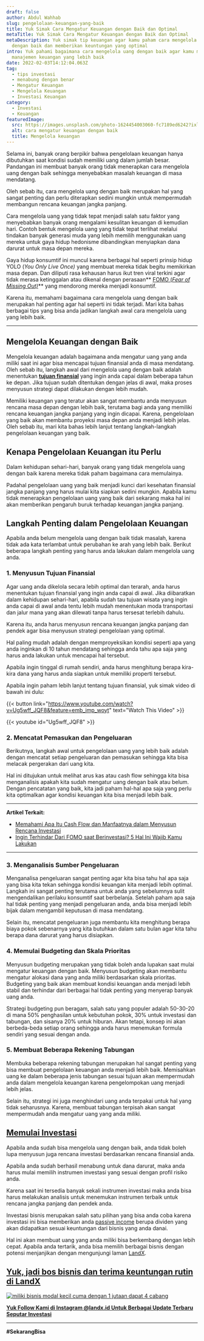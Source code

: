 ```yaml
---
draft: false
author: Abdul Wahhab
slug: pengelolaan-keuangan-yang-baik
title: Yuk Simak Cara Mengatur Keuangan dengan Baik dan Optimal
metaTitle: Yuk Simak Cara Mengatur Keuangan dengan Baik dan Optimal
metaDescription: Yuk simak tip keuangan agar kamu paham cara mengelola keuangan
  dengan baik dan memberikan keuntungan yang optimal
intro: Yuk pahami bagaimana cara mengelola uang dengan baik agar kamu memiliki
  manajemen keuangan yang lebih baik
date: 2022-02-03T14:12:04.063Z
tag:
  - tips investasi
  - menabung dengan benar
  - Mengatur Keuangan
  - Mengelola Keuangan
  - Investasi Keuangan
category:
  - Investasi
  - Keuangan
featuredImage:
  src: https://images.unsplash.com/photo-1624454003060-fc7189ed6242?ixlib=rb-1.2.1&ixid=MnwxMjA3fDB8MHxzZWFyY2h8MjB8fHNhdmluZ3xlbnwwfHwwfHw%3D&auto=format&fit=crop&w=500&q=60
  alt: cara mengatur keuangan dengan baik
  title: Mengelola keuangan
---
```

Selama ini, banyak orang berpikir bahwa pengelolaan keuangan hanya dibutuhkan saat kondisi sudah memiliki uang dalam jumlah besar. Pandangan ini membuat banyak orang tidak menerapkan cara mengelola uang dengan baik sehingga menyebabkan masalah keuangan di masa mendatang.

Oleh sebab itu, cara mengelola uang dengan baik merupakan hal yang sangat penting dan perlu diterapkan sedini mungkin untuk mempermudah membangun rencana keuangan jangka panjang.

Cara mengelola uang yang tidak tepat menjadi salah satu faktor yang menyebabkan banyak orang mengalami kesulitan keuangan di kemudian hari. Contoh bentuk mengelola uang yang tidak tepat terlihat melalui tindakan banyak generasi muda yang lebih memilih menggunakan uang mereka untuk gaya hidup hedonisme dibandingkan menyiapkan dana darurat untuk masa depan mereka.

Gaya hidup konsumtif ini muncul karena berbagai hal seperti prinsip hidup YOLO (*You Only Live Once)* yang membuat mereka tidak begitu memikirkan masa depan. Dan diliputi rasa kehausan harus ikut tren viral terkini agar tidak merasa ketinggalan atau dikenal dengan perasaan** [FOMO (*Fear of Missing Out)*](https://landx.id/blog/fomo-dalam-kehidupan-dan-investasi/)** yang mendorong mereka menjadi konsumtif. 

Karena itu, memahami bagaimana cara mengelola uang dengan baik merupakan hal penting agar hal seperti ini tidak terjadi. Mari kita bahas berbagai tips yang bisa anda jadikan langkah awal cara mengelola uang yang lebih baik.

- - -

## Mengelola Keuangan dengan Baik

Mengelola keuangan adalah bagaimana anda mengatur uang yang anda miliki saat ini agar bisa mencapai tujuan finansial anda di masa mendatang. Oleh sebab itu, langkah awal dari mengelola uang dengan baik adalah menentukan **[tujuan finansial](https://landx.id/project/)** yang ingin anda capai dalam beberapa tahun ke depan. Jika tujuan sudah ditentukan dengan jelas di awal, maka proses menyusun strategi dapat dilakukan dengan lebih mudah.

Memiliki keuangan yang teratur akan sangat membantu anda menyusun rencana masa depan dengan lebih baik, terutama bagi anda yang memiliki rencana keuangan jangka panjang yang ingin dicapai. Karena, pengelolaan yang baik akan membantu proyeksi masa depan anda menjadi lebih jelas. Oleh sebab itu, mari kita bahas lebih lanjut tentang langkah-langkah pengelolaan keuangan yang baik.

## Kenapa Pengelolaan Keuangan itu Perlu

Dalam kehidupan sehari-hari, banyak orang yang tidak mengelola uang dengan baik karena mereka tidak paham bagaimana cara memulainya.

Padahal pengelolaan uang yang baik menjadi kunci dari kesehatan finansial jangka panjang yang harus mulai kita siapkan sedini mungkin. Apabila kamu tidak menerapkan pengelolaan uang yang baik dari sekarang maka hal ini akan memberikan pengaruh buruk terhadap keuangan jangka panjang.

## Langkah Penting dalam Pengelolaan Keuangan

Apabila anda belum mengelola uang dengan baik tidak masalah, karena tidak ada kata terlambat untuk perubahan ke arah yang lebih baik. Berikut beberapa langkah penting yang harus anda lakukan dalam mengelola uang anda.

### 1. Menyusun Tujuan Finansial

Agar uang anda dikelola secara lebih optimal dan terarah, anda harus menentukan tujuan finansial yang ingin anda capai di awal. Jika diibaratkan dalam kehidupan sehari-hari, apabila sudah tau tujuan wisata yang ingin anda capai di awal anda tentu lebih mudah menentukan moda transportasi dan jalur mana yang akan dilewati tanpa harus tersesat terlebih dahulu.

Karena itu, anda harus menyusun rencana keuangan jangka panjang dan pendek agar bisa menyusun strategi pengelolaan yang optimal.

Hal paling mudah adalah dengan memproyeksikan kondisi seperti apa yang anda inginkan di 10 tahun mendatang sehingga anda tahu apa saja yang harus anda lakukan untuk mencapai hal tersebut.

Apabila ingin tinggal di rumah sendiri, anda harus menghitung berapa kira-kira dana yang harus anda siapkan untuk memiliki properti tersebut.

Apabila ingin paham lebih lanjut tentang tujuan finansial, yuk simak video di bawah ini dulu:

{{< button link="https://www.youtube.com/watch?v=Ug5wff_JQF8&feature=emb_imp_woyt" text="Watch This Video" >}}

{{< youtube id="Ug5wff_JQF8" >}}

### 2. Mencatat Pemasukan dan Pengeluaran

Berikutnya, langkah awal untuk pengelolaan uang yang lebih baik adalah dengan mencatat setiap pengeluaran dan pemasukan sehingga kita bisa melacak pergerakan dari uang kita.

Hal ini ditujukan untuk melihat arus kas atau cash flow sehingga kita bisa menganalisis apakah kita sudah mengatur uang dengan baik atau belum. Dengan pencatatan yang baik, kita jadi paham hal-hal apa saja yang perlu kita optimalkan agar kondisi keuangan kita bisa menjadi lebih baik.

- - -

**Artikel Terkait:**

* [Memahami Apa Itu Cash Flow dan Manfaatnya dalam Menyusun Rencana Investasi](https://landx.id/blog/cashflow-adalah/)
* [Ingin Terhindar Dari FOMO saat Berinvestasi? 5 Hal Ini Wajib Kamu Lakukan](https://landx.id/blog/fomo-dalam-kehidupan-dan-investasi/)

- - -

### 3. Menganalisis Sumber Pengeluaran

Menganalisa pengeluaran sangat penting agar kita bisa tahu hal apa saja yang bisa kita tekan sehingga kondisi keuangan kita menjadi lebih optimal. Langkah ini sangat penting terutama untuk anda yang sebelumnya sulit mengendalikan perilaku konsumtif saat berbelanja. Setelah paham apa saja hal tidak penting yang menjadi pengeluaran anda, anda bisa menjadi lebih bijak dalam mengambil keputusan di masa mendatang.

Selain itu, mencatat pengeluaran juga membantu kita menghitung berapa biaya pokok sebenarnya yang kita butuhkan dalam satu bulan agar kita tahu berapa dana darurat yang harus disiapkan.

### 4. Memulai Budgeting dan Skala Prioritas

Menyusun budgeting merupakan yang tidak boleh anda lupakan saat mulai mengatur keuangan dengan baik. Menyusun budgeting akan membantu mengatur alokasi dana yang anda miliki berdasarkan skala prioritas. Budgeting yang baik akan membuat kondisi keuangan anda menjadi lebih stabil dan terhindar dari berbagai hal tidak penting yang menyerap banyak uang anda.

Strategi budgeting pun beragam, salah satu yang populer adalah 50-30-20 di mana 50% penghasilan untuk kebutuhan pokok, 30% untuk investasi dan tabungan, dan sisanya 20% untuk hiburan. Akan tetapi, konsep ini akan berbeda-beda setiap orang sehingga anda harus menemukan formula sendiri yang sesuai dengan anda.

### 5. Membuat Beberapa Rekening Tabungan

Membuka beberapa rekening tabungan merupakan hal sangat penting yang bisa membuat pengelolaan keuangan anda menjadi lebih baik. Memisahkan uang ke dalam beberapa jenis tabungan sesuai tujuan akan mempermudah anda dalam mengelola keuangan karena pengelompokan uang menjadi lebih jelas.

Selain itu, strategi ini juga menghindari uang anda terpakai untuk hal yang tidak seharusnya. Karena, membuat tabungan terpisah akan sangat mempermudah anda mengatur uang yang anda miliki.

## [Memulai Investasi](https://landx.id/project/?utm_source=Blog&utm_medium=organic+keyword&utm_campaign=blog&utm_id=Blog)

Apabila anda sudah bisa mengelola uang dengan baik, anda tidak boleh lupa menyusun juga rencana investasi berdasarkan rencana finansial anda.

Apabila anda sudah berhasil menabung untuk dana darurat, maka anda harus mulai memilih instrumen investasi yang sesuai dengan profil risiko anda.

Karena saat ini tersedia banyak sekali instrumen investasi maka anda bisa harus melakukan analisis untuk menemukan instrumen terbaik untuk rencana jangka panjang dan pendek anda.

Investasi bisnis merupakan salah satu pilihan yang bisa anda coba karena investasi ini bisa memberikan anda [passive income](https://landx.id/) berupa dividen yang akan didapatkan sesuai keuntungan dari bisnis yang anda danai.

Hal ini akan membuat uang yang anda miliki bisa berkembang dengan lebih cepat. Apabila anda tertarik, anda bisa memilih berbagai bisnis dengan potensi menjanjikan dengan mengunjungi laman [LandX](https://landx.id/project/?utm_source=Blog&utm_medium=organic+keyword&utm_campaign=blog&utm_id=Blog).

## [Yuk, jadi bos bisnis dan terima keuntungan rutin di LandX](https://landx.id/project/?utm_source=Blog&utm_medium=organic+keyword&utm_campaign=blog&utm_id=Blog)

[![miliki bisnis modal kecil cuma dengan 1 jutaan dapat 4 cabang ](https://accountgram-production.sfo2.cdn.digitaloceanspaces.com/landx_ghost/2021/11/jadi-owner-bisnis-hanya-1-jutaan-dengan-cuan-yang-sangat-menjanjikan.png)](https://landx.id/project/?utm_source=Blog&utm_medium=organic+keyword&utm_campaign=blog&utm_id=Blog)

**[Yuk Follow Kami di Instagram @landx.id Untuk Berbagai Update Terbaru Seputar Investasi](https://www.instagram.com/landx.id/?utm_medium=copy_link)**

- - -

**\#SekarangBisa**